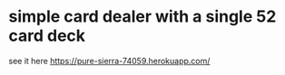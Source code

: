 # simple card dealer with a single 52 card deck
see it here https://pure-sierra-74059.herokuapp.com/